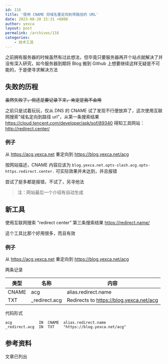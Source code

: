 ```yaml
---
id: 116
title: '使用 CNAME 将域名重定向到带路径的 URL'
date: 2023-08-28 15:31 +0800
author: yexca
layout: post
permalink: /archives/116
categories:
    - 技术工具
---
```


之前拥有服务器的时候虽然有过此想法，但毕竟只要服务器再开个站点就解决了并没有深入研究，如今服务器到期将 Blog 搬到 Github 上想要继续这样无疑是不可能的，于是便寻求解决方法

## 失败的历程

~~虽然失败了，但还是要记录下来，肯定是我不会用~~

之前只是试着玩玩，仅从 DNS 的 CNAME 试了发现不行便放弃了，这次使用互联网搜索"域名定向到路径 url"，从第一条搜索结果 <https://cloud.tencent.com/developer/ask/sof/89340> 得知工具网站：<http://redirect.center/>

### 例子

从 <https://acg.yexca.net> 重定向到 <https://blog.yexca.net/acg>

按网站描述，CNAME 内容应该为 `blog.yexca.net.opts-slash.acg.opts-https.redirect.center.` 可实际效果并未达到，并且报错

尝试了挺多都是报错，不试了，另寻他法

> 注：网站最后一个介绍有自动生成

## 新工具

使用互联网搜索 "redirect center" 第三条搜索结果 <https://redirect.name/>

这个工具比那个好用很多，而且有效

### 例子

从 <https://acg.yexca.net> 重定向到 <https://blog.yexca.net/acg>

两条记录

| 类型  | 名称          | 内容                                    |
| ----- | ------------- | --------------------------------------- |
| CNAME | acg           | alias.redirect.name                     |
| TXT   | _redirect.acg | Redirects to https://blog.yexca.net/acg |

代码形式

```
acg            IN  CNAME  alias.redirect.name
_redirect.acg  IN  TXT    "https://blog.yexca.net/acg"
```

## 参考资料

文章已列出

